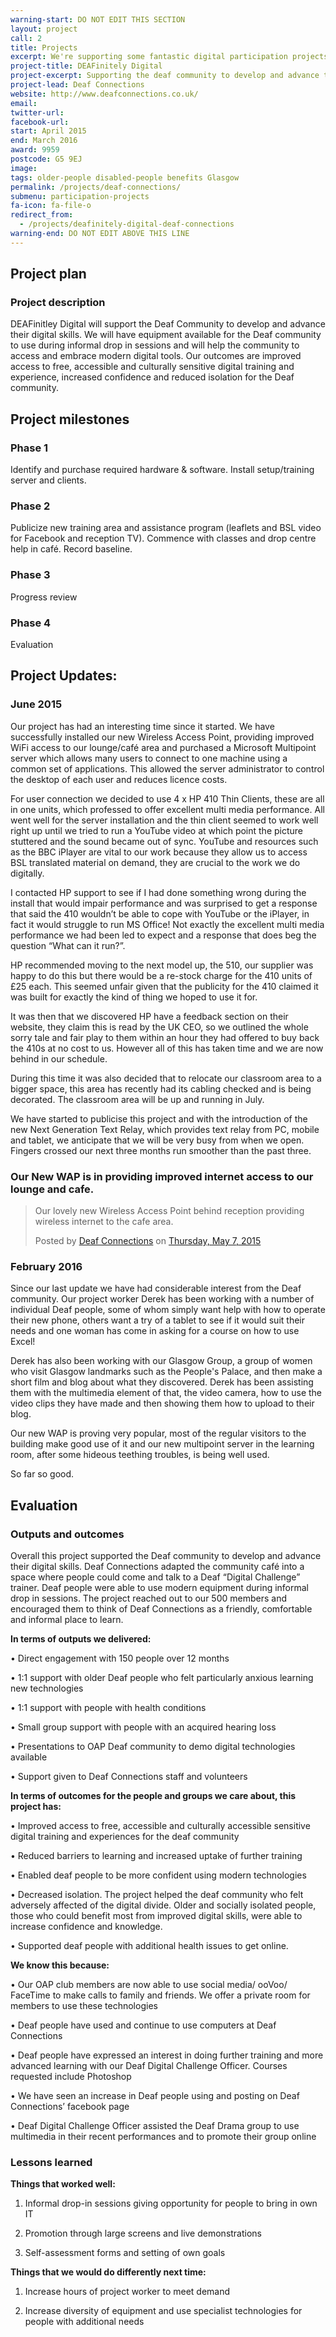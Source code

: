```yaml
---
warning-start: DO NOT EDIT THIS SECTION
layout: project
call: 2
title: Projects
excerpt: We're supporting some fantastic digital participation projects. Here are their stories.
project-title: DEAFinitely Digital
project-excerpt: Supporting the deaf community to develop and advance their digital skills
project-lead: Deaf Connections
website: http://www.deafconnections.co.uk/
email:
twitter-url:
facebook-url:
start: April 2015
end: March 2016
award: 9959
postcode: G5 9EJ
image:
tags: older-people disabled-people benefits Glasgow
permalink: /projects/deaf-connections/
submenu: participation-projects
fa-icon: fa-file-o
redirect_from:
  - /projects/deafinitely-digital-deaf-connections
warning-end: DO NOT EDIT ABOVE THIS LINE
---
```


## Project plan

### Project description

DEAFinitley Digital will support the Deaf Community to develop and advance their digital skills. We will have equipment available for the Deaf community to use during informal drop in sessions and will help the community to access and embrace modern digital tools. Our outcomes are improved access to free, accessible and culturally sensitive digital training and experience, increased confidence and reduced isolation for the Deaf community.


## Project milestones

### Phase 1

Identify and purchase required hardware & software. Install setup/training server and clients.

### Phase 2

Publicize new training area and assistance program (leaflets and BSL video for Facebook and reception TV). Commence with classes and drop centre help in café. Record baseline.

### Phase 3

Progress review

### Phase 4

Evaluation

## Project Updates:

### June 2015

Our project has had an interesting time since it started. We have successfully installed our new Wireless Access Point, providing improved WiFi access to our lounge/café area and purchased a Microsoft Multipoint server which allows many users to connect to one machine using a common set of applications. This allowed the server administrator to control the desktop of each user and reduces licence costs.

For user connection we decided to use 4 x HP 410 Thin Clients, these are all in one units, which professed to offer excellent multi media performance. All went well for the server installation and the thin client seemed to work well right up until we tried to run a YouTube video at which point the picture stuttered and the sound became out of sync. YouTube and resources such as the BBC iPlayer are vital to our work because they allow us to access BSL translated material on demand, they are crucial to the work we do digitally.

I contacted HP support to see if I had done something wrong during the install that would impair performance and was surprised to get a response that said the 410 wouldn’t be able to cope with YouTube or the iPlayer, in fact it would struggle to run MS Office! Not exactly the excellent multi media performance we had been led to expect and a response that does beg the question “What can it run?”.

HP recommended moving to the next model up, the 510, our supplier was happy to do this but there would be a re-stock charge for the 410 units of £25 each. This seemed unfair given that the publicity for the 410 claimed it was built for exactly the kind of thing we hoped to use it for.

It was then that we discovered HP have a feedback section on their website, they claim this is read by the UK CEO, so we outlined the whole sorry tale and fair play to them within an hour they had offered to buy back the 410s at no cost to us. However all of this has taken time and we are now behind in our schedule.

During this time it was also decided that to relocate our classroom area to a bigger space, this area has recently had its cabling checked and is being decorated. The classroom area will be up and running in July.

We have started to publicise this project and with the introduction of the new Next Generation Text Relay, which provides text relay from PC, mobile and tablet, we anticipate that we will be very busy from when we open.
Fingers crossed our next three months run smoother than the past three.


### Our New WAP is in providing improved internet access to our lounge and cafe.

<div id="fb-root"></div><script>(function(d, s, id) {  var js, fjs = d.getElementsByTagName(s)[0];  if (d.getElementById(id)) return;  js = d.createElement(s); js.id = id;  js.src = "//connect.facebook.net/en_US/sdk.js#xfbml=1&version=v2.3";  fjs.parentNode.insertBefore(js, fjs);}(document, 'script', 'facebook-jssdk'));</script><div class="fb-post" data-href="https://www.facebook.com/Deafconnections/posts/1062281897120295:0" data-width="500"><div class="fb-xfbml-parse-ignore"><blockquote cite="https://www.facebook.com/Deafconnections/posts/1062281897120295:0"><p>Our lovely new Wireless Access Point behind reception providing wireless internet to the cafe area.</p>Posted by <a href="https://www.facebook.com/Deafconnections">Deaf Connections</a> on <a href="https://www.facebook.com/Deafconnections/posts/1062281897120295:0">Thursday, May 7, 2015</a></blockquote></div></div>


### February 2016

Since our last update we have had considerable interest from the Deaf community. Our project worker Derek has been working with a number of individual Deaf people, some of whom simply want help with how to operate their new phone, others want a try of a tablet to see if it would suit their needs and one woman has come in asking for a course on how to use Excel!

Derek has also been working with our Glasgow Group, a group of women who visit Glasgow landmarks such as the People's Palace, and then make a short film and blog about what they discovered. Derek has been assisting them with the multimedia element of that, the video camera, how to use the video clips they have made and then showing them how to upload to their blog.

Our new WAP is proving very popular, most of the regular visitors to the building make good use of it and our new multipoint server in the learning room, after some hideous teething troubles, is being well used.

So far so good.

## Evaluation

### Outputs and outcomes

Overall this project supported the Deaf community to develop and advance their digital skills. Deaf Connections adapted the community café into a space where people could come and talk to a Deaf “Digital Challenge” trainer. Deaf people were able to use modern equipment during informal drop in sessions. The project reached out to our 500 members and encouraged them to think of Deaf Connections as a friendly, comfortable and informal place to learn.

**In terms of outputs we delivered:**

•	Direct engagement with 150 people over 12 months

•	1:1 support with older Deaf people who felt particularly anxious learning new technologies

•	1:1 support with people with health conditions

•	Small group support with people with an acquired hearing loss

•	Presentations to OAP Deaf community to demo digital technologies available

•	Support given to Deaf Connections staff and volunteers


**In terms of outcomes for the people and groups we care about, this project has:**

•	Improved access to free, accessible and culturally accessible sensitive digital training and experiences for the deaf community

•	Reduced barriers to learning and increased uptake of further training

•	Enabled deaf people to be more confident using modern technologies

•	Decreased isolation. The project helped the deaf community who felt adversely affected of the digital divide. Older and socially isolated people, those who could benefit most from improved digital skills, were able to increase confidence and knowledge.

•	Supported deaf people with additional health issues to get online.

**We know this because:**

•	Our OAP club members are now able to use social media/ ooVoo/ FaceTime to make calls to family and friends. We offer a private room for members to use these technologies

•	Deaf people have used and continue to use computers at Deaf Connections

•	Deaf people have expressed an interest in doing further training and more advanced learning with our Deaf Digital Challenge Officer. Courses requested include Photoshop

•	We have seen an increase in Deaf people using and posting on Deaf Connections’ facebook page

•	Deaf Digital Challenge Officer assisted the Deaf Drama group to use multimedia in their recent performances and to promote their group online

### Lessons learned

**Things that worked well:**

1.	Informal drop-in sessions giving opportunity for people to bring in own IT

2.	Promotion through large screens and live demonstrations

3.	Self-assessment forms and setting of own goals

**Things that we would do differently next time:**

1.	Increase hours of project worker to meet demand

2.	Increase diversity of equipment and use specialist technologies for people with additional needs
